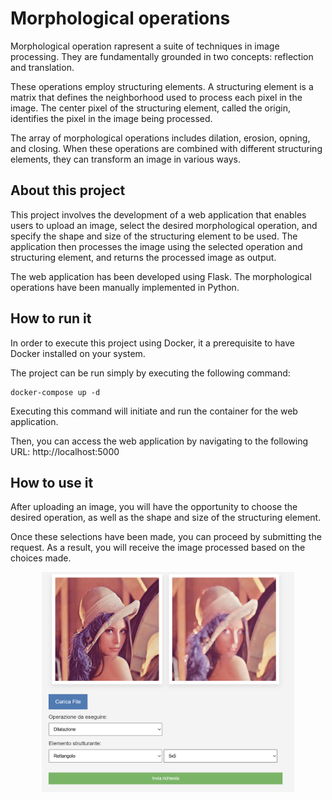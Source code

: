 # Morphological operations

Morphological operation rapresent a suite of techniques in image processing. They are fundamentally grounded in two concepts: reflection and translation. 

These operations employ structuring elements. A structuring element is a matrix that defines the neighborhood used to process each pixel in the image. The center pixel of the structuring element, called the origin, identifies the pixel in the image being processed.

The array of morphological operations includes dilation, erosion, opning, and closing. When these operations are combined with different structuring elements, they can transform an image in various ways.

## About this project

This project involves the development of a web application that enables users to upload an image, select the desired morphological operation, and specify the shape and size of the structuring element to be used. The application then processes the image using the selected operation and structuring element, and returns the processed image as output.

The web application has been developed using Flask. The morphological operations have been manually implemented in Python. 

## How to run it

In order to execute this project using Docker, it a prerequisite to have Docker installed on your system.

The project can be run simply by executing the following command:

```
docker-compose up -d
```
Executing this command will initiate and run the container for the web application.

Then, you can access the web application by navigating to the following URL: http://localhost:5000

## How to use it

After uploading an image, you will have the opportunity to choose the desired operation, as well as the shape and size of the structuring element.

Once these selections have been made, you can proceed by submitting the request. As a result, you will receive the image processed based on the choices made.
<p align="center">
<img src="Images/Example.png" alt="example" width="80%"/>
</p>
